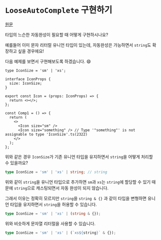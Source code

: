 # `LooseAutoComplete` 구현하기

[원문](https://twitter.com/mpocock1/status/1506607945445949446?s=20&t=YYaQriqq48F_A4WMNX72LQ)

타입의 느슨한 자동완성이 필요할 때 어떻게 구현하시나요?

예를들어 이미 문자 리터럴 유니언 타입이 있는데, 자동완성은 가능하면서 `string`도 확장하고 싶을 경우에요!

다음 예제를 보면서 구현해보도록 하겠습니다. :smile:

```tsx
type IconSize = 'sm' | 'xs';

interface IconProps {
  size: IconSize;
}

export const Icon = (props: IconProps) => {
  return <></>;
};

const Comp1 = () => {
  return (
    <>
      <Icon size="sm" />
      <Icon size="something" /> // Type '"something"' is not assignable to type 'IconSize'.ts(2322)
    </>
  );
};
```

위와 같은 경우 `IconSize`가 기존 유니언 타입을 유지하면서 `string`을 어떻게 처리할 수 있을까요?

```ts
type IconSize = 'sm' | 'xs' | string; // string
```

위와 같이 `string`을 유니언 타입으로 추가하면 `sm`과 `xs`는 `string`에 할당할 수 있기 때문에 `string`으로 캐스팅되면서 자동 완성이 되지 않습니다.

그래서 이유는 정확히 모르지만 `string`을 `string & {}` 과 같이 타입을 변형하면 유니언 타입을 유지하면서 `string`을 허용할 수 있습니다.

```ts
type IconSize = 'sm' | 'xs' | (string & {});
```

위와 비슷하게 문자열 리터럴을 사용할 수 있습니다.

```ts
type IconSize = 'sm' | 'xs' | (`xs${string}` & {});
```
